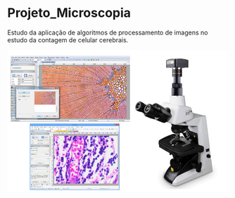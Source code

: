 # Projeto_Microscopia
Estudo da aplicação de algoritmos de processamento de imagens no estudo da contagem de celular cerebrais.

<p align="center">
  <img src="https://github.com/Gus-1003/Projeto_Microscopia/blob/main/1626885795.png">
</p>
